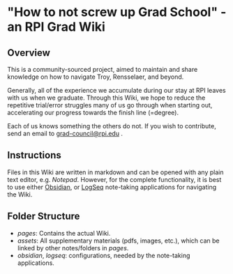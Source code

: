 # "How to not screw up Grad School" - an RPI Grad Wiki

## Overview

This is a community-sourced project, aimed to maintain and share knowledge on how to navigate Troy, Rensselaer, and beyond. 

Generally, all of the experience we accumulate during our stay at RPI leaves with us when we graduate. Through this Wiki, we hope to reduce the repetitive trial/error struggles many of us go through when starting out, accelerating our progress towards the finish line (=degree).

Each of us knows something the others do not. If you wish to contribute, send an email to grad-council@rpi.edu .

## Instructions

Files in this Wiki are written in markdown and can be opened with any plain text editor, e.g. _Notepad_. However, for the complete functionality, it is best to use either [Obsidian](https://obsidian.md/), or [LogSeq](https://logseq.com/) note-taking applications for navigating the Wiki.

## Folder Structure

- _pages_: Contains the actual Wiki.
- _assets_: All supplementary materials (pdfs, images, etc.), which can be linked by other notes/folders in _pages_.
- _obsidian_, _logseq_: configurations, needed by the note-taking applications. 
